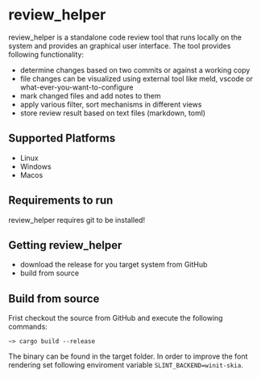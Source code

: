 # review_helper

review_helper is a standalone code review tool that runs locally on the system and provides an graphical user interface.
The tool provides following functionality:

* determine changes based on two commits or against a working copy
* file changes can be visualized using external tool like meld, vscode or what-ever-you-want-to-configure
* mark changed files and add notes to them
* apply various filter, sort mechanisms in different views
* store review result based on text files (markdown, toml)

## Supported Platforms

* Linux
* Windows
* Macos

## Requirements to run

review_helper requires git to be installed!

## Getting review_helper

* download the release for you target system from GitHub
* build from source

## Build from source

Frist checkout the source from GitHub and execute the following commands:

```
~> cargo build --release
```

The binary can be found in the target folder.
In order to improve the font rendering set following enviroment variable `SLINT_BACKEND=winit-skia`.
